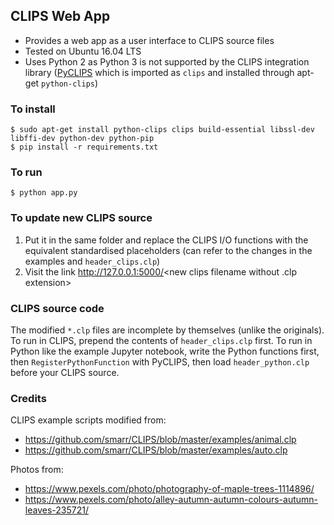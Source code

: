 ## CLIPS Web App

- Provides a web app as a user interface to CLIPS source files
- Tested on Ubuntu 16.04 LTS
- Uses Python 2 as Python 3 is not supported by the CLIPS integration library ([PyCLIPS](http://pyclips.sourceforge.net/manual/pyclips-overview.html) which is imported as `clips` and installed through apt-get `python-clips`)

### To install
```
$ sudo apt-get install python-clips clips build-essential libssl-dev libffi-dev python-dev python-pip
$ pip install -r requirements.txt
```

### To run
```
$ python app.py
```

### To update new CLIPS source
1. Put it in the same folder and replace the CLIPS I/O functions with the equivalent standardised placeholders (can refer to the changes in the examples and `header_clips.clp`)
2. Visit the link http://127.0.0.1:5000/<new clips filename without .clp extension>

### CLIPS source code
The modified `*.clp` files are incomplete by themselves (unlike the originals). To run in CLIPS, prepend the contents of `header_clips.clp` first. To run in Python like the example Jupyter notebook, write the Python functions first, then `RegisterPythonFunction` with PyCLIPS, then load `header_python.clp` before your CLIPS source.

### Credits
CLIPS example scripts modified from:
- https://github.com/smarr/CLIPS/blob/master/examples/animal.clp
- https://github.com/smarr/CLIPS/blob/master/examples/auto.clp

Photos from:
- https://www.pexels.com/photo/photography-of-maple-trees-1114896/
- https://www.pexels.com/photo/alley-autumn-autumn-colours-autumn-leaves-235721/
